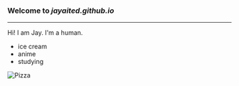 ### Welcome to *jayaited.github.io*
---
Hi! I am Jay. I'm a human.
- ice cream
- anime
- studying

![Pizza](https://s3.amazonaws.com/toasttab/restaurants/restaurant-29390000000000000/banner_1586195785.jpg)
